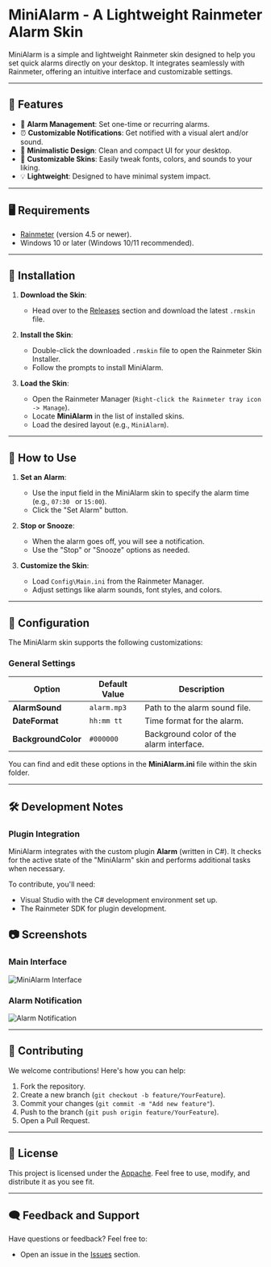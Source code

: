 

# MiniAlarm - A Lightweight Rainmeter Alarm Skin

MiniAlarm is a simple and lightweight Rainmeter skin designed to help you set quick alarms directly on your desktop. It integrates seamlessly with Rainmeter, offering an intuitive interface and customizable settings.

---

## 🌟 Features

- 📅 **Alarm Management**: Set one-time or recurring alarms.
- ⏰ **Customizable Notifications**: Get notified with a visual alert and/or sound.
- 🎨 **Minimalistic Design**: Clean and compact UI for your desktop.
- 🔧 **Customizable Skins**: Easily tweak fonts, colors, and sounds to your liking.
- 💡 **Lightweight**: Designed to have minimal system impact.

---

## 🖥️ Requirements

- [Rainmeter](https://www.rainmeter.net/) (version 4.5 or newer).
- Windows 10 or later (Windows 10/11 recommended).

---

## 🚀 Installation

1. **Download the Skin**:
   - Head over to the [Releases](https://github.com/NSTechBytes/MiniAlarm/releases) section and download the latest `.rmskin` file.

2. **Install the Skin**:
   - Double-click the downloaded `.rmskin` file to open the Rainmeter Skin Installer.
   - Follow the prompts to install MiniAlarm.

3. **Load the Skin**:
   - Open the Rainmeter Manager (`Right-click the Rainmeter tray icon -> Manage`).
   - Locate **MiniAlarm** in the list of installed skins.
   - Load the desired layout (e.g., `MiniAlarm`).

---

## 📖 How to Use

1. **Set an Alarm**:
   - Use the input field in the MiniAlarm skin to specify the alarm time (e.g., `07:30 ` or `15:00`).
   - Click the "Set Alarm" button.

2. **Stop or Snooze**:
   - When the alarm goes off, you will see a notification.
   - Use the "Stop" or "Snooze" options as needed.

3. **Customize the Skin**:
   - Load `Config\Main.ini` from the Rainmeter Manager.
   - Adjust settings like alarm sounds, font styles, and colors.

---

## 🔧 Configuration

The MiniAlarm skin supports the following customizations:

### General Settings
| Option                | Default Value | Description                               |
|-----------------------|---------------|-------------------------------------------|
| **AlarmSound**        | `alarm.mp3`   | Path to the alarm sound file.             |
| **DateFormat**        | `hh:mm tt`    | Time format for the alarm.                |
| **BackgroundColor**   | `#000000`     | Background color of the alarm interface.  |

You can find and edit these options in the **MiniAlarm.ini** file within the skin folder.

---

## 🛠️ Development Notes

### Plugin Integration
MiniAlarm integrates with the custom plugin **Alarm** (written in C#). It checks for the active state of the "MiniAlarm" skin and performs additional tasks when necessary.

To contribute, you'll need:
- Visual Studio with the C# development environment set up.
- The Rainmeter SDK for plugin development.





## 📷 Screenshots

### Main Interface
![MiniAlarm Interface](https://via.placeholder.com/800x450.png?text=Screenshot+Placeholder)

### Alarm Notification
![Alarm Notification](https://via.placeholder.com/800x450.png?text=Notification+Placeholder)

---

## 🤝 Contributing

We welcome contributions! Here's how you can help:
1. Fork the repository.
2. Create a new branch (`git checkout -b feature/YourFeature`).
3. Commit your changes (`git commit -m "Add new feature"`).
4. Push to the branch (`git push origin feature/YourFeature`).
5. Open a Pull Request.

---

## 📄 License

This project is licensed under the [Appache](LICENSE). Feel free to use, modify, and distribute it as you see fit.

---

## 🗨️ Feedback and Support

Have questions or feedback? Feel free to:
- Open an issue in the [Issues](https://github.com/NSTechBytes/MiniAlarm/issues) section.
